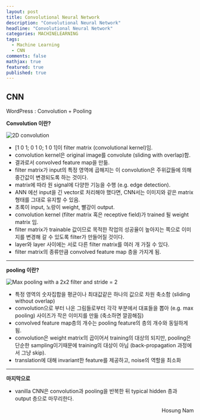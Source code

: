 ```yaml
---
layout: post
title: Convolutional Neural Network
description: "Convolutional Neural Network"
headline: "Convolutional Neural Network"
categories: MACHINELEARNING
tags: 
  - Machine Learning
  - CNN
comments: false
mathjax: true
featured: true
published: true
---
```


## CNN  

WordPress
:  Convolution + Pooling  


**Convolution 이란?**

![2D convolution](http://deeplearning.stanford.edu/wiki/images/6/6c/Convolution_schematic.gif)

- [1 0 1; 0 1 0; 1 0 1]이 filter matrix (convolutional kernel)임.
- convolution kernel은 original image를 convolute (sliding with overlap)함.
- 결과로서 convolved feature map을 만듦.
- filter matrix가 input의 특정 영역에 곱해지는 이 convolution은 주위값들에 의해 중간값이 변경되도록 하는 것이다.
- matrix에 따라 원 signal에 다양한 기능을 수행 (e.g. edge detection).
- ANN 에선 input을 긴 vector로 처리해야 했다면, CNN서는 이미지와 같은 matrix형태를 그대로 유지할 수 있음.
- 초록이 input, 노랑이 weight, 빨강이 output.
- convolution kernel (filter matrix 혹은 receptive field)가 trained 될 weight matrix 임.
- filter matrix가 trainable 값이므로 목적한 작업의 성공율이 높아지는 쪽으로 이미지를 변경해 갈 수 있도록 filter가 만들어질 것이다.
- layer와 layer 사이에는 서로 다른 filter matrix를 여러 개 가질 수 있다.
- filter matrix의 종류만큼 convolved feature map 층을 가지게 됨.

---

**pooling 이란?**

![Max pooling with a 2x2 filter and stride = 2](https://upload.wikimedia.org/wikipedia/commons/e/e9/Max_pooling.png?1480445438798)
 
- 특정 영역의 숫자집합을 평균이나 최대값같은 하나의 값으로 차원 축소함 (sliding without overlap)
- convolution으로 부터 나온 그림들로부터 각각 부분에서 대표들을 뽑아 (e.g. max pooling) 사이즈가 작은 이미지를 만듦 (축소하면 깔끔해짐)
- convolved feature map층의 개수는 pooling feature의 층의 개수와 동일하게 됨.
- convolution은 weight matrix의 곱이어서 training의 대상의 되지만, pooling은 단순한 sampling이기때문에 training의 대상이 아님 (back-propagation 과정에서 그냥 skip).
- translation에 대해 invariant한 feature를 제공하고, noise의 역할을 최소화

---

**마지막으로**

- vanilla CNN은 convolution과 pooling을 반복한 뒤 typical hidden 층과 output 층으로 마무리한다.

<p align="right"> Hosung Nam <p>


